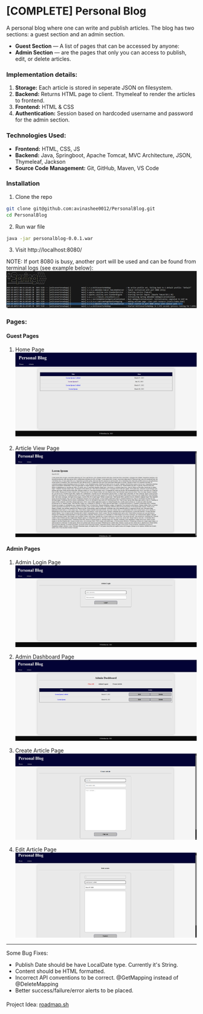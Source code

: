 # [COMPLETE] Personal Blog

A personal blog where one can write and publish articles. The blog has two sections: a guest section and an admin section.

- **Guest Section** — A list of pages that can be accessed by anyone:
- **Admin Section** — are the pages that only you can access to publish, edit, or delete articles.

### Implementation details: 

1. **Storage:** Each article is stored in seperate JSON on filesystem.
2. **Backend:** Returns HTML page to client. Thymeleaf to render the articles to frontend.
3. **Frontend:** HTML & CSS
4. **Authentication:** Session based on hardcoded username and password for the admin section.

### Technologies Used:
- **Frontend:** HTML, CSS, JS
- **Backend:** Java, Springboot, Apache Tomcat, MVC Architecture, JSON, Thymeleaf, Jackson
- **Source Code Management:** Git, GitHub, Maven, VS Code

### Installation
1. Clone the repo
```bash
git clone git@github.com:avinashee0012/PersonalBlog.git
cd PersonalBlog

```
2. Run war file
```bash
java -jar personalblog-0.0.1.war
```

3. Visit http://localhost:8080/

NOTE: If port 8080 is busy, another port will be used and can be found from terminal logs (see example below):
![Tomcat_Port_Find_Screenshot](pages_screenshots/Tomcat_Port_Find_Screenshot.png)

### Pages:

#### Guest Pages
1. Home Page
![Home Page](pages_screenshots/homepage.png)

2. Article View Page
![Article View Page](<pages_screenshots/article view.png>)

#### Admin Pages
1. Admin Login Page
![Admin Login Page](<pages_screenshots/Admin Login.png>)

2. Admin Dashboard Page
![Admin Dashboard Page](<pages_screenshots/Admin Dashboard Page.png>)

3. Create Article Page
![Create Article Page](<pages_screenshots/Create Article.png>)

4. Edit Article Page
![Edit Article Page](<pages_screenshots/Edit Artcle.png>)

_____
Some Bug Fixes:
- Publish Date should be have LocalDate type. Currently it's String.
- Content should be HTML formatted.
- Incorrect API conventions to be correct. @GetMapping instead of @DeleteMapping
- Better success/failure/error alerts to be placed.

####
Project Idea: [roadmap.sh](https://roadmap.sh/projects/personal-blog) 